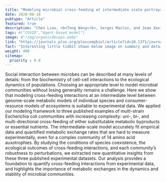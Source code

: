 ```yaml
---
title: "Modeling microbial cross-feeding at intermediate scale portrays community dynamics and species coexistence"
date: 2020-08-18
pubtype: "Article"
featured: true
description: "Chen Liao, <b>Tong Wang</b>, Sergei Maslov, and Joao Xavier, <i><b>PLoS Computational Biology</b>, 2020</i>"
tags: #["COVID","Agent-based model"]
image: #"/img/organicdevops.webp"
link: "https://journals.plos.org/ploscompbiol/article?id=10.1371/journal.pcbi.1008135"
fact: "Interesting little tidbit shown below image on summary and detail page"
weight: 400
sitemap:
  priority : 0.8
---
```


Social interaction between microbes can be described at many levels of details: from the biochemistry of cell-cell interactions to the ecological dynamics of populations. Choosing an appropriate level to model microbial communities without losing generality remains a challenge. Here we show that modeling cross-feeding interactions at an intermediate level between genome-scale metabolic models of individual species and consumer-resource models of ecosystems is suitable to experimental data. We applied our modeling framework to three published examples of multi-strain Escherichia coli communities with increasing complexity: uni-, bi-, and multi-directional cross-feeding of either substitutable metabolic byproducts or essential nutrients. The intermediate-scale model accurately fit empirical data and quantified metabolic exchange rates that are hard to measure experimentally, even for a complex community of 14 amino acid auxotrophies. By studying the conditions of species coexistence, the ecological outcomes of cross-feeding interactions, and each community’s robustness to perturbations, we extracted new quantitative insights from these three published experimental datasets. Our analysis provides a foundation to quantify cross-feeding interactions from experimental data, and highlights the importance of metabolic exchanges in the dynamics and stability of microbial communities.